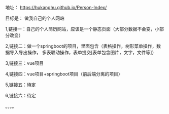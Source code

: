 地址：
https://hukanghu.github.io/Person-Index/

目标是：
做我自己的个人网站

1,链接一：自己的个人简历网站，应该是一个静态页面（大部分数据不会变，小部分改变）

2,链接二：做一个springboot的项目，里面包含（表格操作，树形菜单操作，数据导入导出操作，
         多表联动操作，表单提交[表单包含图片，文字，文件等]）

3,链接三：vue项目

4,链接四：vue项目+springboot项目（前后端分离的项目）

5,链接五：待定

6,链接六：待定

。。。。
